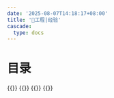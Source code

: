 ```yaml
---
date: '2025-08-07T14:18:17+08:00'
title: '🎯工程|经验'
cascade:
  type: docs
---
```


# 目录
{{<cards>}} 
{{<card link="project/construct" title="软件结构项目记录" icon="document-duplicate">}} 
{{<card link="/project/experience" title="经验总结" icon="document-duplicate">}}
{{</cards>}}